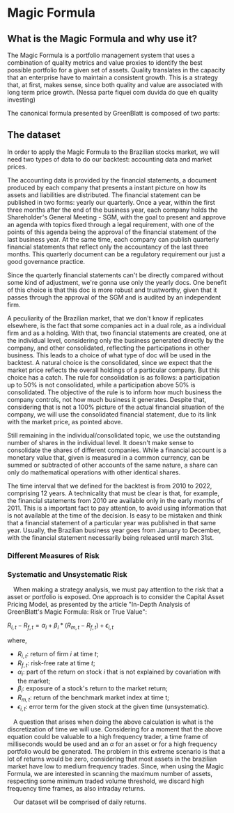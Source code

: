 # Magic Formula

## What is the Magic Formula and why use it?

The Magic Formula is a portfolio management system that uses a combination of quality metrics and value proxies to identify the best possible portfolio for a given set of assets. Quality translates in the capacity that an enterprise have to maintain a consistent growth. This is a strategy that, at first, makes sense, since both quality and value are associated with long term price growth. (Nessa parte fiquei com duvida do que eh quality investing)

The canonical formula presented by GreenBlatt is composed of two parts:

## The dataset

In order to apply the Magic Formula to the Brazilian stocks market, we will need two types of data to do our backtest: accounting data and market prices.

The accounting data is provided by the financial statements, a document produced by each company that presents a instant picture on how its assets and liabilities are distributed. The financial statement can be published in two forms: yearly our quarterly. Once a year, within the first three months after the end of the business year, each company holds the Shareholder's General Meeting - SGM, with the goal to present and approve an agenda with topics fixed through a legal requirement, with one of the points of this agenda being the approval of the financial statement of the last business year. At the same time, each company can publish quarterly financial statements that reflect only the accountancy of the last three months. This quarterly document can be a regulatory requirement our just a good governance practice.

Since the quarterly financial statements can't be directly compared without some kind of adjustment, we're gonna use only the yearly docs. One benefit of this choice is that this doc is more robust and trustworthy, given that it passes through the approval of the SGM and is audited by an independent firm.

A peculiarity of the Brazilian market, that we don't know if replicates elsewhere, is the fact that some companies act in a dual role, as a individual firm and as a holding. With that, two financial statements are created, one at the individual level, considering only the business generated directly by the company, and other consolidated, reflecting the participations in other business. This leads to a choice of what type of doc will be used in the backtest. A natural choice is the consolidated, since we expect that the market price reflects the overall holdings of a particular company. But this choice has a catch. The rule for consolidation is as follows: a participation up to 50% is not consolidated, while a participation above 50% is consolidated. The objective of the rule is to inform how much business the company controls, not how much business it generates. Despite that, considering that is not a 100% picture of the actual financial situation of the company, we will use the consolidated financial statement, due to its link with the market price, as pointed above.

Still remaining in the individual/consolidated topic, we use the outstanding number of shares in the individual level. It doesn't make sense to consolidate the shares of different companies. While a financial account is a monetary value that, given is measured in a common currency, can be summed or subtracted of other accounts of the same nature, a share can only do mathematical operations with other identical shares.

The time interval that we defined for the backtest is from 2010 to 2022, comprising 12 years. A technicality that must be clear is that, for example, the financial statements from 2010 are available only in the early months of 2011. This is a important fact to pay attention, to avoid using information that is not available at the time of the decision. Is easy to be mistaken and think that a financial statement of a particular year was published in that same year. Usually, the Brazilian business year goes from January to December, with the financial statement necessarily being released until march 31st. 

### Different Measures of Risk

### Systematic and Unsystematic Risk

&emsp;When making a strategy analysis, we must pay attention to the risk that a asset or portfolio is exposed. One approach is to consider the Capital Asset Pricing Model, as presented by the article "In-Depth Analysis of GreenBlatt's Magic Formula: Risk or True Value":

$R_{i,t} - R_{f,t} = \alpha_{i} + \beta_{i} * (R_{m,t} - R_{f,t}) + \epsilon_{i,t}$

where,

- $R_{i,t}$: return of firm $i$ at time $t$;
- $R_{f,t}$: risk-free rate at time $t$;
- $\alpha_{i}$: part of the return on stock $i$ that is not explained by covariation with the market;
- $\beta_{i}$: exposure of a stock's return to the market return;
- $R_{m,t}$: return of the benchmark market index at time t;
- $\epsilon_{i,t}$: error term for the given stock at the given time (unsystematic).

&#8195;A question that arises when doing the above calculation is what is the discretization of time we will use. Considering for a moment that the above equation could be valuable to a high frequency trader, a time frame of milliseconds would be used and an $\alpha$ for an asset or for a high frequency portfolio would be generated. The problem in this extreme scenario is that a lot of returns would be zero, considering that most assets in the brazilian market have low to medium frequency trades. Since, when using the Magic Formula, we are interested in scanning the maximum number of assets, respecting some minimum traded volume threshold, we discard high frequency time frames, as also intraday returns.

&#8195;Our dataset will be comprised of daily returns.
